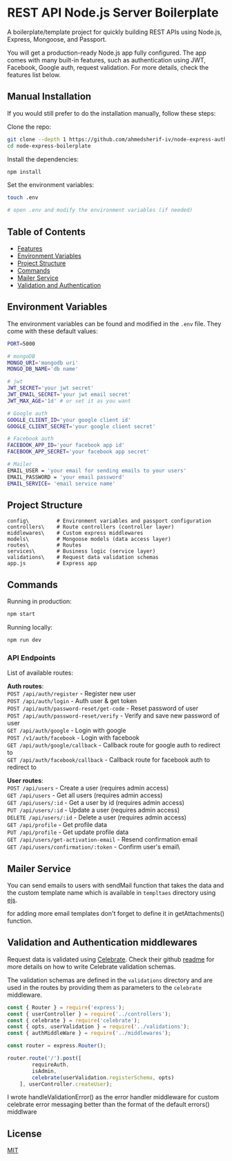 # REST API Node.js Server Boilerplate

A boilerplate/template project for quickly building REST APIs using Node.js, Express, Mongoose, and Passport.

You will get a production-ready Node.js app fully configured. The app comes with many built-in features, such as authentication using JWT, Facebook, Google auth, request validation. For more details, check the features list below.

## Manual Installation

If you would still prefer to do the installation manually, follow these steps:

Clone the repo:

```bash
git clone --depth 1 https://github.com/ahmedsherif-iv/node-express-auth-boilerplate.git
cd node-express-boilerplate
```

Install the dependencies:

```bash
npm install
```

Set the environment variables:

```bash
touch .env

# open .env and modify the environment variables (if needed)
```

## Table of Contents

- [Features](#features)
- [Environment Variables](#environment-variables)
- [Project Structure](#project-structure)
- [Commands](#commands)
- [Mailer Service](#mailer-service)
- [Validation and Authentication](#validation)



## Environment Variables

The environment variables can be found and modified in the `.env` file. They come with these default values:

```bash
PORT=5000

# mongoDB
MONGO_URI='mongodb uri'
MONGO_DB_NAME='db name'

# jwt 
JWT_SECRET='your jwt secret'
JWT_EMAIL_SECRET='your jwt email secret'
JWT_MAX_AGE='1d' # or set it as you want

# Google auth
GOOGLE_CLIENT_ID='your google client id'
GOOGLE_CLIENT_SECRET='your google client secret'

# Facebook auth
FACEBOOK_APP_ID='your facebook app id'
FACEBOOK_APP_SECRET='your facebook app secret'

# Mailer
EMAIL_USER = 'your email for sending emails to your users'
EMAIL_PASSWORD = 'your email password'
EMAIL_SERVICE= 'email service name'
```

## Project Structure

```
config\         # Environment variables and passport configuration
controllers\    # Route controllers (controller layer)
middlewares\    # Custom express middlewares
models\         # Mongoose models (data access layer)
routes\         # Routes
services\       # Business logic (service layer)
validations\    # Request data validation schemas
app.js          # Express app
```


## Commands

Running in production:

```bash
npm start
```

Running locally:

```bash
npm run dev
```

### API Endpoints

List of available routes:

**Auth routes**:\
`POST /api/auth/register` - Register new user\
`POST /api/auth/login` - Auth user & get token\
`POST /api/auth/password-reset/get-code` - Reset password of user\
`POST /api/auth/password-reset/verify` - Verify and save new password of user\
`GET /api/auth/google` - Login with google\
`POST /v1/auth/facebook` - Login with facebook\
`GET /api/auth/google/callback` - Callback route for google auth to redirect to\
`GET /api/auth/facebook/callback` - Callback route for facebook auth to redirect to

**User routes**:\
`POST /api/users` - Create a user (requires admin access)\
`GET /api/users` - Get all users (requires admin access)\
`GET /api/users/:id` - Get a user by id (requires admin access)\
`PUT /api/users/:id` - Update a user (requires admin access)\
`DELETE /api/users/:id` - Delete a user (requires admin access)\
`GET /api/profile` - Get profile data\
`PUT /api/profile` - Get update profile data\
`GET /api/users/get-activation-email` - Resend confirmation email\
`GET /api/users/confirmation/:token` - Confirm user's email\


## Mailer Service

You can send emails to users with sendMail function that takes the data and the custom template name
which is available in `templtaes` directory using [ejs](https://ejs.co/).

for adding more email templates don't forget to define it in getAttachments() function.


## Validation and Authentication middlewares

Request data is validated using [Celebrate](https://github.com/arb/celebrate). Check their github [readme](github.com/arb/celebrate#readme) for more details on how to write Celebrate validation schemas.

The validation schemas are defined in the `validations` directory and are used in the routes by providing them as parameters to the `celebrate` middleware.

```javascript
const { Router } = require('express');
const { userController } = require('../controllers');
const { celebrate } = require('celebrate');
const { opts, userValidation } = require('../validations');
const { authMiddleWare } = require('../middlewares');

const router = express.Router();

router.route('/').post([
        requireAuth,
        isAdmin,
        celebrate(userValidation.registerSchema, opts)
    ], userController.createUser);
```

I wrote handleValidationError() as the error handler middleware for custom celebrate error messaging better than the format of the default errors() middlware

## License

[MIT](LICENSE)
